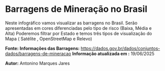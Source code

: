 # Barragens de Mineração no Brasil

Neste infográfico vamos visualizar as barragens no Brasil.
Serão apresentadas em cores diferenciadas pelo tipo de risco (Baixa, Média e Alta)
Poderemos filtrar por Estado e temos três tipos de visualização do Mapa ( Satélite , OpenStreetMap e Relevo)

**Fonte:**
**Informações das Barragens:** https://dados.gov.br/dados/conjuntos-dados/barragens-de-mineracao
**Informação atualizada em :** 19/06/2025

**Autor:** 
Antonino Marques Jares



